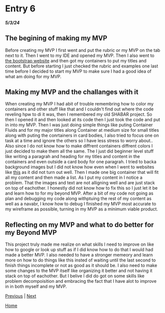 # Entry 6
##### 5/3/24

## The begining of making my MVP

 Before creating my MVP I first went and put the rubric or my MVP on the tab next to it. Then I went to my IDE and opened my MVP. Then I also went to [the bootstrap website](https://getbootstrap.com/) and then got my containers to put my titles and content. But before starting I just checked the rubric and examples one last time before I decided to start my MVP to make sure I had a good idea of what  am doing for my MVP.

 
## Making my MVP and the challanges with it

  When creating my MVP I had abit of trouble remembring how to color my containers and other stuff like that and I couldn't find out where the code reveling hpw to di it was, then I remembered my old SHABAR project. So then I opened it and then looked at its code then I just took the code and put in into my MVP. Then I was just doing simple things like  puting Container Fluids and  for my major titles along Container at medium size for small titles along with puting the conrtainers in card bodies, I also  tried to focus one on task at a time and ignore the others so I have less stress to worry about.. Also since I do not know how to make diffrent containers diffrent colors I just decided to make them all the same. The I just did beginner level stuff like writing a paragrah and heading for my titles and content in the containers and even outside a card body for one paragrah. I tried to backa background images but I did not know how even when I went to websites like [this](https://mdbootstrap.com/docs/standard/extended/fullscreen-background-image/#:~:text=You%20can%20easily%20set%20the,a%20link%20to%20our%20image.) as it did not turn out well. Then I made one big container that will fit all my content and then made a list. As I put my content in I notice a problem. That the images and text are not alligning well and are just stack on top of eachother. I honestly did not know how to fix this so I just let it be and learn how to for my beyond MVP. After a bit of  my code not going as plan and debugging my code along withptuing the rest of my content as well as a navabr, I know how to debug I finished my MVP most accurate to my wireframe as possible, turning in my MVP as a minimum viable product.

## Reflecting on my MVP and what to do better for my Beyond MVP

 This project truly made me realize on what skills I need to improve on like how to google or look  up stuff as if I did know how to do that I would had made a better MVP. I also needed to have a stronger memeory and learn more on how to do things like this insted of waiting until the last second to finish things incomplete or not as good as it should be. I also need to make some changes to the MVP itself like organizing it better and not having it stack on top of eachother. But I belive I did do got on some skills like problem decompoisition and embracing the fact that I have alot to improve in in both myself and my MVP.
 
[Previous](entry05.md) | [Next](entry07.md)

[Home](../README.md)
